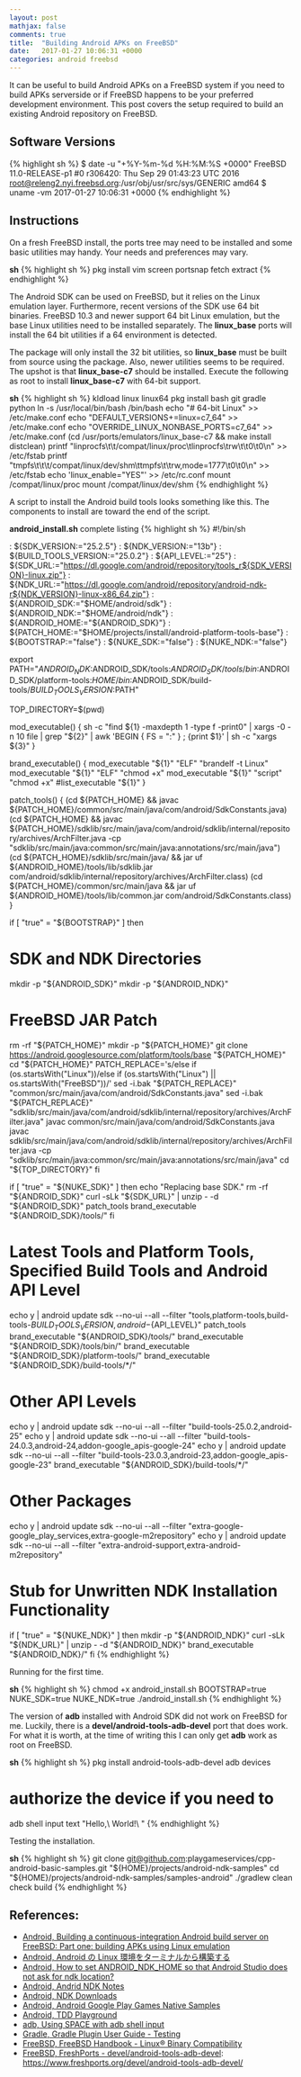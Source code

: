 ```yaml
---
layout: post
mathjax: false
comments: true
title:  "Building Android APKs on FreeBSD"
date:   2017-01-27 10:06:31 +0000
categories: android freebsd
---
```

It can be useful to build Android APKs on a FreeBSD system if you need to build APKs serverside or
if FreeBSD happens to be your preferred development environment.
This post covers the setup required to build an existing Android repository on FreeBSD.

## Software Versions

{% highlight sh %}
$ date -u "+%Y-%m-%d %H:%M:%S +0000"
FreeBSD 11.0-RELEASE-p1 #0 r306420: Thu Sep 29 01:43:23 UTC 2016     root@releng2.nyi.freebsd.org:/usr/obj/usr/src/sys/GENERIC  amd64
$ uname -vm
2017-01-27 10:06:31 +0000
{% endhighlight %}

## Instructions

On a fresh FreeBSD install, the ports tree may need to be installed and some basic utilities may handy.
Your needs and preferences may vary.

**sh**
{% highlight sh %}
pkg install vim screen
portsnap fetch extract
{% endhighlight %}

The Android SDK can be used on FreeBSD, but it relies on the Linux emulation layer.
Furthermore, recent versions of the SDK use 64 bit binaries.
FreeBSD 10.3 and newer support 64 bit Linux emulation, but the base Linux utilities need to be installed separately.
The **linux_base** ports will install the 64 bit utilities if a 64 environment is detected.

The package will only install the 32 bit utilities, so **linux_base** must be built from source using the package.
Also, newer utilities seems to be required.
The upshot is that **linux_base-c7** should be installed.
Execute the following as root to install **linux_base-c7** with 64-bit support.

**sh**
{% highlight sh %}
kldload linux linux64
pkg install bash git gradle python
ln -s /usr/local/bin/bash /bin/bash
echo "# 64-bit Linux" >> /etc/make.conf
echo "DEFAULT_VERSIONS+=linux=c7_64" >> /etc/make.conf
echo "OVERRIDE_LINUX_NONBASE_PORTS=c7_64" >> /etc/make.conf
(cd /usr/ports/emulators/linux_base-c7 && make install distclean)
printf "linprocfs\t\t/compat/linux/proc\tlinprocfs\trw\t\t0\t0\n" >> /etc/fstab
printf "tmpfs\t\t\t/compat/linux/dev/shm\ttmpfs\t\trw,mode=1777\t0\t0\n" >> /etc/fstab
echo 'linux_enable="YES"' >> /etc/rc.conf
mount /compat/linux/proc
mount /compat/linux/dev/shm
{% endhighlight %}

A script to install the Android build tools looks something like this.
The components to install are toward the end of the script.

**android_install.sh** complete listing
{% highlight sh %}
#!/bin/sh

: ${SDK_VERSION:="25.2.5"}
: ${NDK_VERSION:="13b"}
: ${BUILD_TOOLS_VERSION:="25.0.2"}
: ${API_LEVEL:="25"}
: ${SDK_URL:="https://dl.google.com/android/repository/tools_r${SDK_VERSION}-linux.zip"}
: ${NDK_URL:="https://dl.google.com/android/repository/android-ndk-r${NDK_VERSION}-linux-x86_64.zip"}
: ${ANDROID_SDK:="$HOME/android/sdk"}
: ${ANDROID_NDK:="$HOME/android/ndk"}
: ${ANDROID_HOME:="${ANDROID_SDK}"}
: ${PATCH_HOME:="$HOME/projects/install/android-platform-tools-base"}
: ${BOOTSTRAP:="false"}
: ${NUKE_SDK:="false"}
: ${NUKE_NDK:="false"}

export PATH="$ANDROID_NDK:$ANDROID_SDK/tools:$ANDROID_SDK/tools/bin:$ANDROID_SDK/platform-tools:$HOME/bin:$ANDROID_SDK/build-tools/$BUILD_TOOLS_VERSION:$PATH"

TOP_DIRECTORY=$(pwd)

mod_executable() {
  sh -c "find ${1} -maxdepth 1 -type f -print0" | xargs -0 -n 10 file | grep "${2}" | awk 'BEGIN { FS = ":" } ; {print $1}' | sh -c "xargs ${3}"
}

brand_executable() {
  mod_executable "${1}" "ELF" "brandelf -t Linux"
  mod_executable "${1}" "ELF" "chmod +x"
  mod_executable "${1}" "script" "chmod +x"
  #list_executable "${1}"
}

patch_tools() {
  (cd ${PATCH_HOME} && javac ${PATCH_HOME}/common/src/main/java/com/android/SdkConstants.java)
  (cd ${PATCH_HOME} && javac ${PATCH_HOME}/sdklib/src/main/java/com/android/sdklib/internal/repository/archives/ArchFilter.java -cp "sdklib/src/main/java:common/src/main/java:annotations/src/main/java")
  (cd ${PATCH_HOME}/sdklib/src/main/java/ && jar uf ${ANDROID_HOME}/tools/lib/sdklib.jar com/android/sdklib/internal/repository/archives/ArchFilter.class)
  (cd ${PATCH_HOME}/common/src/main/java && jar uf ${ANDROID_HOME}/tools/lib/common.jar com/android/SdkConstants.class)
}

if [ "true" = "${BOOTSTRAP}" ]
then
  # SDK and NDK Directories
  mkdir -p "${ANDROID_SDK}"
  mkdir -p "${ANDROID_NDK}"

  # FreeBSD JAR Patch
  rm -rf "${PATCH_HOME}"
  mkdir -p "${PATCH_HOME}"
  git clone https://android.googlesource.com/platform/tools/base "${PATCH_HOME}"
  cd "${PATCH_HOME}"
  PATCH_REPLACE='s/else if (os.startsWith("Linux"))/else if (os.startsWith("Linux") || os.startsWith("FreeBSD"))/'
  sed -i.bak "${PATCH_REPLACE}" "common/src/main/java/com/android/SdkConstants.java"
  sed -i.bak "${PATCH_REPLACE}" "sdklib/src/main/java/com/android/sdklib/internal/repository/archives/ArchFilter.java"
  javac common/src/main/java/com/android/SdkConstants.java
  javac sdklib/src/main/java/com/android/sdklib/internal/repository/archives/ArchFilter.java -cp "sdklib/src/main/java:common/src/main/java:annotations/src/main/java"
  cd "${TOP_DIRECTORY}"
fi

if [ "true" = "${NUKE_SDK}" ]
then
  echo "Replacing base SDK."
  rm -rf "${ANDROID_SDK}"
  curl -sLk "${SDK_URL}" | unzip - -d "${ANDROID_SDK}"
  patch_tools
  brand_executable "${ANDROID_SDK}/tools/"
fi

# Latest Tools and Platform Tools, Specified Build Tools and Android API Level
echo y | android update sdk --no-ui --all --filter "tools,platform-tools,build-tools-${BUILD_TOOLS_VERSION},android-${API_LEVEL}"
patch_tools
brand_executable "${ANDROID_SDK}/tools/"
brand_executable "${ANDROID_SDK}/tools/bin/"
brand_executable "${ANDROID_SDK}/platform-tools/"
brand_executable "${ANDROID_SDK}/build-tools/*/"

# Other API Levels
echo y | android update sdk --no-ui --all --filter "build-tools-25.0.2,android-25"
echo y | android update sdk --no-ui --all --filter "build-tools-24.0.3,android-24,addon-google_apis-google-24"
echo y | android update sdk --no-ui --all --filter "build-tools-23.0.3,android-23,addon-google_apis-google-23"
brand_executable "${ANDROID_SDK}/build-tools/*/"

# Other Packages
echo y | android update sdk --no-ui --all --filter "extra-google-google_play_services,extra-google-m2repository"
echo y | android update sdk --no-ui --all --filter "extra-android-support,extra-android-m2repository"

# Stub for Unwritten NDK Installation Functionality
if [ "true" = "${NUKE_NDK}" ]
then
  mkdir -p "${ANDROID_NDK}"
  curl -sLk "${NDK_URL}" | unzip - -d "${ANDROID_NDK}"
  brand_executable "${ANDROID_NDK}/"
fi
{% endhighlight %}

Running for the first time.

**sh**
{% highlight sh %}
chmod +x android_install.sh
BOOTSTRAP=true NUKE_SDK=true NUKE_NDK=true ./android_install.sh
{% endhighlight %}

The version of **adb** installed with Android SDK did not work on FreeBSD for me.
Luckily, there is a **devel/android-tools-adb-devel** port that does work.
For what it is worth, at the time of writing this I can only get **adb** work as root on FreeBSD.

**sh**
{% highlight sh %}
pkg install android-tools-adb-devel
adb devices
# authorize the device if you need to
adb shell input text "Hello,\ World!\ "
{% endhighlight %}

Testing the installation.

**sh**
{% highlight sh %}
git clone git@github.com:playgameservices/cpp-android-basic-samples.git "${HOME}/projects/android-ndk-samples"
cd "${HOME}/projects/android-ndk-samples/samples-android"
./gradlew clean check build
{% endhighlight %}

## References:

- [Android, Building a continuous-integration Android build server on FreeBSD: Part one: building APKs using Linux emulation][android-freebsd-ci]
- [Android, Android の Linux 環境をターミナルから構築する][android-ndk-terminal-download]
- [Android, How to set ANDROID_NDK_HOME so that Android Studio does not ask for ndk location?][android-ndk-setup]
- [Android, Andrid NDK Notes][android-ndk-notes]
- [Android, NDK Downloads][android-ndk-downloads]
- [Android, Android Google Play Games Native Samples][android-ndk-samples]
- [Android, TDD Playground][android-tdd-playground]
- [adb, Using SPACE with adb shell input][adb-text-input-space]
- [Gradle, Gradle Plugin User Guide - Testing][gradle-plugin-user-guide-testing]
- [FreeBSD, FreeBSD Handbook - Linux® Binary Compatibility][freebsd-linux-emulation]
- [FreeBSD, FreshPorts - devel/android-tools-adb-devel][freebsd-port-android-tools-adb-devel]: https://www.freshports.org/devel/android-tools-adb-devel/

[android-freebsd-ci]: http://zewaren.net/site/node/165/
[android-ndk-terminal-download]: http://qiita.com/tanjo/items/0c6549c6700160d5595b
[android-ndk-setup]: http://stackoverflow.com/questions/39159357/how-to-set-android-ndk-home-so-that-android-studio-does-not-ask-for-ndk-location
[android-ndk-notes]: http://www.stuartaxon.com/2015/07/05/android-ndk-notes/
[android-ndk-downloads]: https://developer.android.com/ndk/downloads/index.html
[android-ndk-samples]: https://github.com/playgameservices/cpp-android-basic-samples
[android-tdd-playground]: https://github.com/pestrada/android-tdd-playground
[adb-text-input-space]: https://plus.google.com/+AaronShang/posts/cYwaZppVbJW
[gradle-plugin-user-guide-testing]: http://tools.android.com/tech-docs/new-build-system/user-guide#TOC-Testing
[freebsd-linux-emulation]: https://www.freebsd.org/doc/handbook/linuxemu.html
[freebsd-port-android-tools-adb-devel]: https://www.freshports.org/devel/android-tools-adb-devel/

